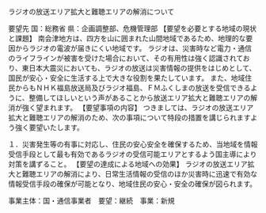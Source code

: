 ラジオの放送エリア拡大と難聴エリアの解消について

要望先	国：総務省
	県：企画調整部、危機管理部
【要望を必要とする地域の現状と課題】
南会津地方は、四方を山に囲まれた山間地域であるため、地理的な要因からラジオの電波が届きにくい地域です。
ラジオは、災害時など電力・通信のライフラインが被害を受けた場合において、その有用性は強く認識されており、東日本大震災においても、ラジオの放送は災害情報の提供をはじめとして、国民が安心・安全に生活する上で大きな役割を果たしています。
また、地域住民からもＮＨＫ福島放送局及びラジオ福島、ＦＭふくしまの放送を受信できるように、整備してほしいという声があることから放送エリア拡大と難聴エリアの解消が強く望まれます。
【要望事項の内容】
つきましては、ラジオの放送エリア拡大と難聴エリアの解消のため、次の事項について特段の措置を講じられますよう強く要望いたします。

１．災害発生等の有事に対応し、住民の安心安全を確保するため、当地域を情報受信手段として最も有効であるラジオの受信可能エリアとするよう国主導により対策を講ずること。
【要望の達成による地域への効果】
ラジオの放送エリア拡大と難聴エリアの解消により、日常生活情報の受信のほか災害時に迅速で有効な情報受信手段の確保が可能となり、地域住民の安心・安全の確保が図られます。












事業主体：国・通信事業者　要望：継続　事業：新規